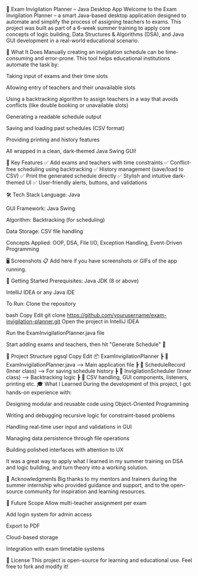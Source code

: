 📘 Exam Invigilation Planner – Java Desktop App
Welcome to the Exam Invigilation Planner – a smart Java-based desktop application designed to automate and simplify the process of assigning teachers to exams. This project was built as part of a 6-week summer training to apply core concepts of logic building, Data Structures & Algorithms (DSA), and Java GUI development in a real-world educational scenario.

🧠 What It Does
Manually creating an invigilation schedule can be time-consuming and error-prone. This tool helps educational institutions automate the task by:

Taking input of exams and their time slots

Allowing entry of teachers and their unavailable slots

Using a backtracking algorithm to assign teachers in a way that avoids conflicts (like double booking or unavailable slots)

Generating a readable schedule output

Saving and loading past schedules (CSV format)

Providing printing and history features

All wrapped in a clean, dark-themed Java Swing GUI!

🎯 Key Features
✅ Add exams and teachers with time constraints
✅ Conflict-free scheduling using backtracking
✅ History management (save/load to CSV)
✅ Print the generated schedule directly
✅ Stylish and intuitive dark-themed UI
✅ User-friendly alerts, buttons, and validations

🛠️ Tech Stack
Language: Java

GUI Framework: Java Swing

Algorithm: Backtracking (for scheduling)

Data Storage: CSV file handling

Concepts Applied: OOP, DSA, File I/O, Exception Handling, Event-Driven Programming

🖥️ Screenshots
📋 Add here if you have screenshots or GIFs of the app running.

🚀 Getting Started
Prerequisites:
Java JDK (8 or above)

IntelliJ IDEA or any Java IDE

To Run:
Clone the repository

bash
Copy
Edit
git clone https://github.com/yourusername/exam-invigilation-planner.git
Open the project in IntelliJ IDEA

Run the ExamInvigilationPlanner.java file

Start adding exams and teachers, then hit "Generate Schedule" 🎉

📁 Project Structure
pgsql
Copy
Edit
📦 ExamInvigilationPlanner
 ┣ 📄 ExamInvigilationPlanner.java  --> Main application file
 ┣ 📄 ScheduleRecord (Inner class)  --> For saving schedule history
 ┣ 📄 InvigilationScheduler (Inner class) --> Backtracking logic
 ┣ 📄 CSV handling, GUI components, listeners, printing etc.
🎓 What I Learned
During the development of this project, I got hands-on experience with:

Designing modular and reusable code using Object-Oriented Programming

Writing and debugging recursive logic for constraint-based problems

Handling real-time user input and validations in GUI

Managing data persistence through file operations

Building polished interfaces with attention to UX

It was a great way to apply what I learned in my summer training on DSA and logic building, and turn theory into a working solution.

🙌 Acknowledgments
Big thanks to my mentors and trainers during the summer internship who provided guidance and support, and to the open-source community for inspiration and learning resources.

📌 Future Scope
Allow multi-teacher assignment per exam

Add login system for admin access

Export to PDF

Cloud-based storage

Integration with exam timetable systems

📃 License
This project is open-source for learning and educational use. Feel free to fork and modify it!
